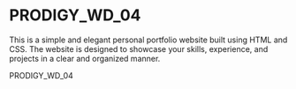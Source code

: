 # PRODIGY_WD_04 
This is a simple and elegant personal portfolio website built using HTML and CSS. The website is designed to showcase your skills, experience, and projects in a clear and organized manner. 

PRODIGY_WD_04

